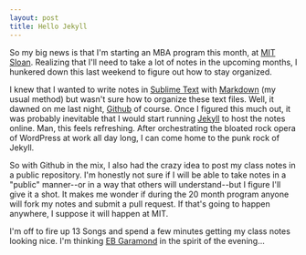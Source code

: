 ```yaml
---
layout: post
title: Hello Jekyll
---
```

So my big news is that I'm starting an MBA program this month, at [MIT Sloan](http://mitsloan.mit.edu/). Realizing that I'll need to take a lot of notes in the upcoming months, I hunkered down this last weekend to figure out how to stay organized.

I knew that I wanted to write notes in [Sublime Text](http://www.sublimetext.com/) with [Markdown](http://en.wikipedia.org/wiki/Markdown) (my usual method) but wasn't sure how to organize these text files. Well, it dawned on me last night, [Github](https://github.com/) of course. Once I figured this much out, it was probably inevitable that I would start running [Jekyll](http://jekyllrb.com/) to host the notes online. Man, this feels refreshing. After orchestrating the bloated rock opera of WordPress at work all day long, I can come home to the punk rock of Jekyll. 

So with Github in the mix, I also had the crazy idea to post my class notes in a public repository. I'm honestly not sure if I will be able to take notes in a "public" manner--or in a way that others will understand--but I figure I'll give it a shot. It makes me wonder if during the 20 month program anyone will fork my notes and submit a pull request. If that's going to happen anywhere, I suppose it will happen at MIT.

I'm off to fire up 13 Songs and spend a few minutes getting my class notes looking nice. I'm thinking [EB Garamond](https://github.com/georgd/EB-Garamond) in the spirit of the evening...